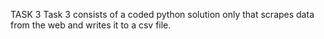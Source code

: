 TASK 3
Task 3 consists of a coded python solution only that scrapes data
from the web and writes it to a csv file.

